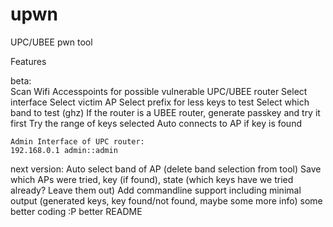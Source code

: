 # upwn
UPC/UBEE pwn tool

Features

beta:	
	Scan Wifi Accesspoints for possible vulnerable UPC/UBEE router
	Select interface
	Select victim AP
	Select prefix for less keys to test
	Select which band to test (ghz)
	If the router is a UBEE router, generate passkey and try it first
	Try the range of keys selected
	Auto connects to AP if key is found

	Admin Interface of UPC router:
	192.168.0.1	admin::admin


next version:
	Auto select band of AP (delete band selection from tool)
	Save which APs were tried, key (if found), state (which keys have we tried already? Leave them out)	
	Add commandline support including minimal output (generated keys, key found/not found, maybe some more info)
	some better coding :P
	better README
	
